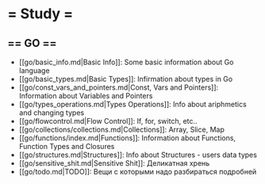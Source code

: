 # = Study =

## == GO ==
* [[go/basic_info.md|Basic Info]]: Some basic information about Go language
* [[go/basic_types.md|Basic Types]]: Infirmation about types in Go
* [[go/const_vars_and_pointers.md|Const, Vars and Pointers]]: Information about Variables and Pointers
* [[go/types_operations.md|Types Operations]]: Info about ariphmetics and changing types
* [[go/flowcontrol.md|Flow Control]]: If, for, switch, etc..
* [[go/collections/collections.md|Collections]]: Array, Slice, Map
* [[go/functions/index.md|Functions]]: Information about Functions, Function Types and Closures
* [[go/structures.md|Structures]]: Info about Structures - users data types
* [[go/sensitive_shit.md|Sensitive Shit]]: Деликатная хрень
* [[go/todo.md|TODO]]: Вещи с которыми надо разбираться подробней
